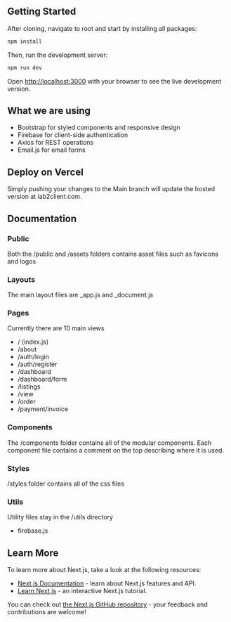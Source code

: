
## Getting Started

After cloning, navigate to root and start by installing all packages:

```bash
npm install
```

Then, run the development server:

```bash
npm run dev
```

Open [http://localhost:3000](http://localhost:3000) with your browser to see the live development version.

## What we are using

- Bootstrap for styled components and responsive design
- Firebase for client-side authentication
- Axios for REST operations
- Email.js for email forms


## Deploy on Vercel

Simply pushing your changes to the Main branch will update the hosted version at lab2client.com.

## Documentation

<h3>Public</h3>
<p>Both the /public and /assets folders contains asset files such as favicons and logos</p>

<h3>Layouts</h3>
<p>The main layout files are _app.js and _document.js<p>

<h3>Pages</h3>
<p>Currently there are 10 main views<p>

- / (index.js)
- /about 
- /auth/login
- /auth/register
- /dashboard
- /dashboard/form
- /listings
- /view
- /order
- /payment/invoice

<h3>Components</h3>
<p>The /components folder contains all of the modular components. Each component file contains a comment on the top describing where it is used.<p>

<h3>Styles</h3>
<p>/styles folder contains all of the css files</p>

<h3>Utils</h3>
<p>Utility files stay in the /utils directory</p>

- firebase.js

## Learn More

To learn more about Next.js, take a look at the following resources:

- [Next.js Documentation](https://nextjs.org/docs) - learn about Next.js features and API.
- [Learn Next.js](https://nextjs.org/learn) - an interactive Next.js tutorial.

You can check out [the Next.js GitHub repository](https://github.com/vercel/next.js/) - your feedback and contributions are welcome!
